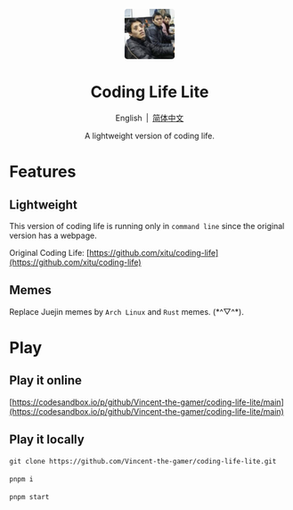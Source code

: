 <p align="center">
    <img src=".github/coding-life-lite.png" style="height: 90px; border-radius: 5px;"/>
</p>

<h1 align="center">Coding Life Lite</h1>

<p align="center">
    <span>English</span>
    <span style="margin-inline: 3px;">|</span>
    <span>
        <a href="./README_ZH.md">简体中文</a>
    </span>
</p>

<p align="center">A lightweight version of coding life.</p>

# Features

## Lightweight

This version of coding life is running only in `command line` since the original version has a webpage.

Original Coding Life: [https://github.com/xitu/coding-life](https://github.com/xitu/coding-life)

## Memes
Replace Juejin memes by `Arch Linux` and `Rust` memes. (\*^▽^\*).


# Play
## Play it online
[https://codesandbox.io/p/github/Vincent-the-gamer/coding-life-lite/main](https://codesandbox.io/p/github/Vincent-the-gamer/coding-life-lite/main)

## Play it locally
```shell
git clone https://github.com/Vincent-the-gamer/coding-life-lite.git

pnpm i

pnpm start
```